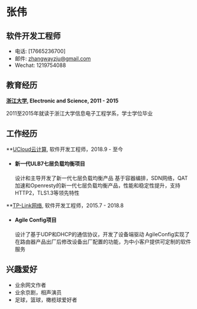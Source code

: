 # 张伟

## 软件开发工程师

- 电话: [17665236700]
- 邮件: <zhangwayzju@gmail.com>
- Wechat: 1219754088

## 教育经历

**[浙江大学](http://zju.edu.cn), Electronic and Science, 2011 - 2015**

2011至2015年就读于浙江大学信息电子工程学系，学士学位毕业

## 工作经历

**[UCloud云计算](http://ucloud.cn), 软件开发工程师，2018.9 - 至今

- #### 新一代ULB7七层负载均衡项目
  设计和主导开发了新一代七层负载均衡产品
  基于容器编排，SDN网络，QAT加速和Openresty的新一代七层负载均衡产品，性能和稳定性提升，支持HTTP2，TLS1.3等领先特性

**[TP-Link网络](http://tp-link.com), 软件开发工程师，2015.7 - 2018.8

- #### Agile Config项目
  设计了基于UDP和DHCP的通信协议，开发了设备端驱动
  AgileConfig实现了在路由器产品出厂后修改设备出厂配置的功能，为中小客户提供可定制的软件服务

## 兴趣爱好

- 业余网文作者
- 业余京剧，相声演员
- 足球，篮球，橄榄球爱好者
